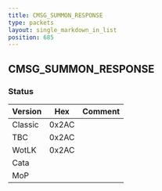 ```yaml
---
title: CMSG_SUMMON_RESPONSE
type: packets
layout: single_markdown_in_list
position: 685
---
```


## CMSG_SUMMON_RESPONSE

### Status

Version    | Hex        | Comment
---------- | ---------- | ---------- 
Classic    | 0x2AC      |
TBC        | 0x2AC      |
WotLK      | 0x2AC      |
Cata       |            |
MoP        |            |